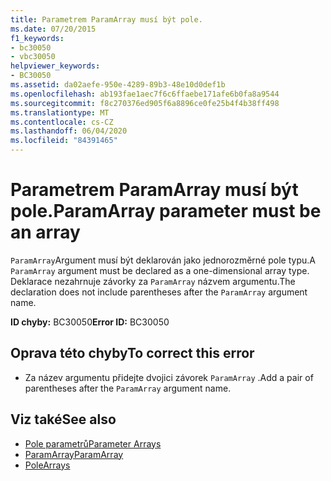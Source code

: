 ```yaml
---
title: Parametrem ParamArray musí být pole.
ms.date: 07/20/2015
f1_keywords:
- bc30050
- vbc30050
helpviewer_keywords:
- BC30050
ms.assetid: da02aefe-950e-4289-89b3-48e10d0def1b
ms.openlocfilehash: ab193fae1aec7f6c6ffaebe171afe6b0fa8a9544
ms.sourcegitcommit: f8c270376ed905f6a8896ce0fe25b4f4b38ff498
ms.translationtype: MT
ms.contentlocale: cs-CZ
ms.lasthandoff: 06/04/2020
ms.locfileid: "84391465"
---
```

# <a name="paramarray-parameter-must-be-an-array"></a><span data-ttu-id="58d96-102">Parametrem ParamArray musí být pole.</span><span class="sxs-lookup"><span data-stu-id="58d96-102">ParamArray parameter must be an array</span></span>
<span data-ttu-id="58d96-103">`ParamArray`Argument musí být deklarován jako jednorozměrné pole typu.</span><span class="sxs-lookup"><span data-stu-id="58d96-103">A `ParamArray` argument must be declared as a one-dimensional array type.</span></span> <span data-ttu-id="58d96-104">Deklarace nezahrnuje závorky za `ParamArray` názvem argumentu.</span><span class="sxs-lookup"><span data-stu-id="58d96-104">The declaration does not include parentheses after the `ParamArray` argument name.</span></span>  
  
 <span data-ttu-id="58d96-105">**ID chyby:** BC30050</span><span class="sxs-lookup"><span data-stu-id="58d96-105">**Error ID:** BC30050</span></span>  
  
## <a name="to-correct-this-error"></a><span data-ttu-id="58d96-106">Oprava této chyby</span><span class="sxs-lookup"><span data-stu-id="58d96-106">To correct this error</span></span>  
  
- <span data-ttu-id="58d96-107">Za název argumentu přidejte dvojici závorek `ParamArray` .</span><span class="sxs-lookup"><span data-stu-id="58d96-107">Add a pair of parentheses after the `ParamArray` argument name.</span></span>  
  
## <a name="see-also"></a><span data-ttu-id="58d96-108">Viz také</span><span class="sxs-lookup"><span data-stu-id="58d96-108">See also</span></span>

- [<span data-ttu-id="58d96-109">Pole parametrů</span><span class="sxs-lookup"><span data-stu-id="58d96-109">Parameter Arrays</span></span>](../programming-guide/language-features/procedures/parameter-arrays.md)
- [<span data-ttu-id="58d96-110">ParamArray</span><span class="sxs-lookup"><span data-stu-id="58d96-110">ParamArray</span></span>](../language-reference/modifiers/paramarray.md)
- [<span data-ttu-id="58d96-111">Pole</span><span class="sxs-lookup"><span data-stu-id="58d96-111">Arrays</span></span>](../programming-guide/language-features/arrays/index.md)
